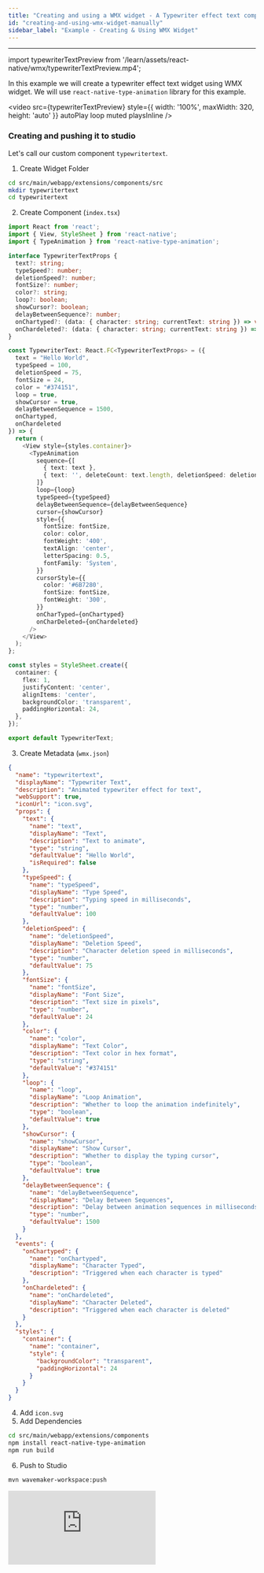 ```yaml
---
title: "Creating and using a WMX widget - A Typewriter effect text component"
id: "creating-and-using-wmx-widget-manually"
sidebar_label: "Example - Creating & Using WMX Widget"
---
```

---

import typewriterTextPreview from '/learn/assets/react-native/wmx/typewriterTextPreview.mp4';

In this example we will create a typewriter effect text widget using WMX widget. We will use `react-native-type-animation` library for this example. 

<video
  src={typewriterTextPreview}
  style={{ width: '100%', maxWidth: 320, height: 'auto' }}
  autoPlay
  loop
  muted
  playsInline
/>

### Creating and pushing it to studio

Let's call our custom component `typewritertext`.

1. Create Widget Folder
```bash
cd src/main/webapp/extensions/components/src
mkdir typewritertext
cd typewritertext
```
2. Create Component (`index.tsx`)
```typescript
import React from 'react';
import { View, StyleSheet } from 'react-native';
import { TypeAnimation } from 'react-native-type-animation';

interface TypewriterTextProps {
  text?: string;
  typeSpeed?: number;
  deletionSpeed?: number;
  fontSize?: number;
  color?: string;
  loop?: boolean;
  showCursor?: boolean;
  delayBetweenSequence?: number;
  onChartyped?: (data: { character: string; currentText: string }) => void;
  onChardeleted?: (data: { character: string; currentText: string }) => void;
}

const TypewriterText: React.FC<TypewriterTextProps> = ({ 
  text = "Hello World",
  typeSpeed = 100,
  deletionSpeed = 75,
  fontSize = 24,
  color = "#374151",
  loop = true,
  showCursor = true,
  delayBetweenSequence = 1500,
  onChartyped,
  onChardeleted
}) => {
  return (
    <View style={styles.container}>
      <TypeAnimation
        sequence={[
          { text: text },
          { text: '', deleteCount: text.length, deletionSpeed: deletionSpeed }
        ]}
        loop={loop}
        typeSpeed={typeSpeed}
        delayBetweenSequence={delayBetweenSequence}
        cursor={showCursor}
        style={{
          fontSize: fontSize,
          color: color,
          fontWeight: '400',
          textAlign: 'center',
          letterSpacing: 0.5,
          fontFamily: 'System',
        }}
        cursorStyle={{
          color: '#6B7280',
          fontSize: fontSize,
          fontWeight: '300',
        }}
        onCharTyped={onChartyped}
        onCharDeleted={onChardeleted}
      />
    </View>
  );
};

const styles = StyleSheet.create({
  container: {
    flex: 1,
    justifyContent: 'center',
    alignItems: 'center',
    backgroundColor: 'transparent',
    paddingHorizontal: 24,
  },
});

export default TypewriterText;
```

3. Create Metadata (`wmx.json`)
```json
{
  "name": "typewritertext",
  "displayName": "Typewriter Text",
  "description": "Animated typewriter effect for text",
  "webSupport": true,
  "iconUrl": "icon.svg",
  "props": {
    "text": {
      "name": "text",
      "displayName": "Text",
      "description": "Text to animate",
      "type": "string",
      "defaultValue": "Hello World",
      "isRequired": false
    },
    "typeSpeed": {
      "name": "typeSpeed",
      "displayName": "Type Speed",
      "description": "Typing speed in milliseconds",
      "type": "number",
      "defaultValue": 100
    },
    "deletionSpeed": {
      "name": "deletionSpeed",
      "displayName": "Deletion Speed",
      "description": "Character deletion speed in milliseconds",
      "type": "number",
      "defaultValue": 75
    },
    "fontSize": {
      "name": "fontSize", 
      "displayName": "Font Size",
      "description": "Text size in pixels",
      "type": "number",
      "defaultValue": 24
    },
    "color": {
      "name": "color",
      "displayName": "Text Color",
      "description": "Text color in hex format",
      "type": "string", 
      "defaultValue": "#374151"
    },
    "loop": {
      "name": "loop",
      "displayName": "Loop Animation",
      "description": "Whether to loop the animation indefinitely",
      "type": "boolean",
      "defaultValue": true
    },
    "showCursor": {
      "name": "showCursor",
      "displayName": "Show Cursor",
      "description": "Whether to display the typing cursor",
      "type": "boolean",
      "defaultValue": true
    },
    "delayBetweenSequence": {
      "name": "delayBetweenSequence",
      "displayName": "Delay Between Sequences",
      "description": "Delay between animation sequences in milliseconds",
      "type": "number",
      "defaultValue": 1500
    }
  },
  "events": {
    "onChartyped": {
      "name": "onChartyped",
      "displayName": "Character Typed",
      "description": "Triggered when each character is typed"
    },
    "onChardeleted": {
      "name": "onChardeleted",
      "displayName": "Character Deleted", 
      "description": "Triggered when each character is deleted"
    }
  },
  "styles": {
    "container": {
      "name": "container",
      "style": {
        "backgroundColor": "transparent",
        "paddingHorizontal": 24
      }
    }
  }
}
```
4. Add `icon.svg`
5. Add Dependencies
```bash
cd src/main/webapp/extensions/components
npm install react-native-type-animation
npm run build
```
6. Push to Studio
```bash
mvn wavemaker-workspace:push
```
<div style={{ position: "relative", paddingBottom: "56.25%" }}>
  <iframe
    style={{
      width: "100%",
      height: "100%",
      position: "absolute",
      left: 0,
      top: 0,
      borderRadius: 10
    }}
    src="https://embed.app.guidde.com/playbooks/n56kPeU3uKr3qeEf3pzM5N"
    title="Adding custom WMX Widget"
    frameBorder={0}
    referrerPolicy="unsafe-url"
    allowFullScreen="true"
    allow="clipboard-write"
    sandbox="allow-popups allow-popups-to-escape-sandbox allow-scripts allow-forms allow-same-origin allow-presentation"
  />
</div>

### Using the newly added WMX Widget

You can drag and drop a WMX widget on canvas and use it just like any other WaveMaker widget.

<div style={{ position: "relative", paddingBottom: "56.25%" }}>
  <iframe
    style={{
      width: "100%",
      height: "100%",
      position: "absolute",
      left: 0,
      top: 0,
      borderRadius: 10
    }}
    src="https://embed.app.guidde.com/playbooks/3q1Hiw6gD3gWyMQLe3uaYc"
    title="using WMX widget"
    frameBorder={0}
    referrerPolicy="unsafe-url"
    allowFullScreen="true"
    allow="clipboard-write"
    sandbox="allow-popups allow-popups-to-escape-sandbox allow-scripts allow-forms allow-same-origin allow-presentation"
  />
</div>
